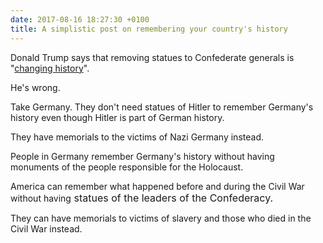 ```yaml
---
date: 2017-08-16 18:27:30 +0100
title: A simplistic post on remembering your country's history
---
```



Donald Trump says that removing statues to Confederate generals is "<a href="http://www.politico.com/story/2017/08/15/full-text-trump-comments-white-supremacists-alt-left-transcript-241662" data-vivaldi-spatnav-clickable="1">changing history</a>".

He's wrong.

Take Germany. They don't need statues of Hitler to remember Germany's history even though Hitler is part of German history.

They have memorials to the victims of Nazi Germany instead.

People in Germany remember Germany's history without having monuments of the people responsible for the Holocaust.

America can remember what happened before and during the Civil War without having<span style="font-size: 1rem;">&nbsp;statues of the leaders of the Confederacy.</span>

They can have memorials to victims of slavery and those who died in the Civil War instead.
